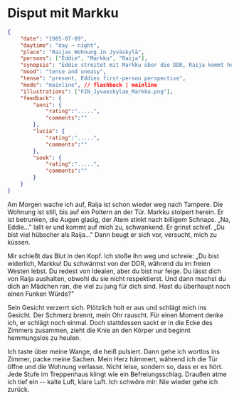 # Disput mit Markku

```json
{
    "date": "1985-07-09",
    "daytime": "day → night",
    "place": "Raijas Wohnung in Jyväskylä",
    "persons": ["Eddie", "Markku", "Raija"],
    "synopsis": "Eddie streitet mit Markku über die DDR, Raija kommt heim und spürt die Spannungen; nachts hört Eddie den Streit zwischen beiden.",
    "mood": "tense and uneasy",
    "tense": "present, Eddies first-person perspective",
    "mode": "mainline", // flashback | mainline
    "illustrations": ["FIN_Jyvaeskylae_Markku.png"],
    "feedback": {
        "anni": {
            "rating":".....",
            "comments":""
        },
        "lucia": {
            "rating":".....",
            "comments":""
        },
        "soek": {
            "rating":".....",
            "comments":""
        }
    }
}
```

Am Morgen wache ich auf, Raija ist schon wieder weg nach Tampere. Die Wohnung
ist still, bis auf ein Poltern an der Tür. Markku stolpert herein. Er
ist betrunken, die Augen glasig, der Atem stinkt nach billigem Schnaps.
„Na, Eddie..." lallt er und kommt auf mich zu, schwankend. Er grinst
schief. „Du bist viel hübscher als Raija..." Dann beugt er sich vor,
versucht, mich zu küssen.

Mir schießt das Blut in den Kopf. Ich stoße ihn weg und schreie: „Du
bist widerlich, Markku! Du schwärmst von der DDR, während du im freien
Westen lebst. Du redest von Idealen, aber du bist nur feige. Du lässt
dich von Raija aushalten, obwohl du sie nicht respektierst. Und dann
machst du dich an Mädchen ran, die viel zu jung für dich sind. Hast du
überhaupt noch einen Funken Würde?"

Sein Gesicht verzerrt sich. Plötzlich holt er aus und schlägt mich ins
Gesicht. Der Schmerz brennt, mein Ohr rauscht. Für einen Moment denke
ich, er schlägt noch einmal. Doch stattdessen sackt er in die Ecke des
Zimmers zusammen, zieht die Knie an den Körper und beginnt hemmungslos zu heulen.

Ich taste über meine Wange, die heiß pulsiert. Dann gehe ich wortlos ins
Zimmer, packe meine Sachen. Mein Herz hämmert, während ich die Tür öffne
und die Wohnung verlasse. Nicht leise, sondern so, dass er es hört.
Jede Stufe im Treppenhaus klingt wie ein
Befreiungsschlag. Draußen atme ich tief ein -- kalte Luft, klare Luft.
Ich schwöre mir: Nie wieder gehe ich zurück.
